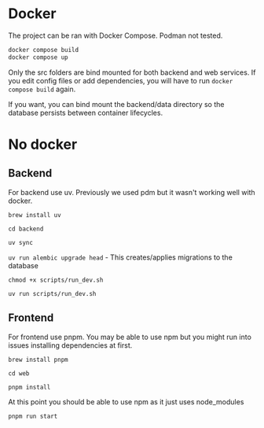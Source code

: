 # Docker

The project can be ran with Docker Compose. Podman not tested.

```bash
docker compose build
docker compose up
```

Only the src folders are bind mounted for both backend and web services.
If you edit config files or add dependencies, you will have to run `docker compose build` again.

If you want, you can bind mount the backend/data directory so the database persists between container lifecycles.

# No docker

## Backend

For backend use uv. Previously we used pdm but it wasn't working well with docker.

`brew install uv`

`cd backend`

`uv sync`

`uv run alembic upgrade head` - This creates/applies migrations to the database

`chmod +x scripts/run_dev.sh`

`uv run scripts/run_dev.sh`

## Frontend

For frontend use pnpm. You may be able to use npm but you might run into issues installing dependencies at first.

`brew install pnpm`

`cd web`

`pnpm install`

At this point you should be able to use npm as it just uses node_modules

`pnpm run start`
